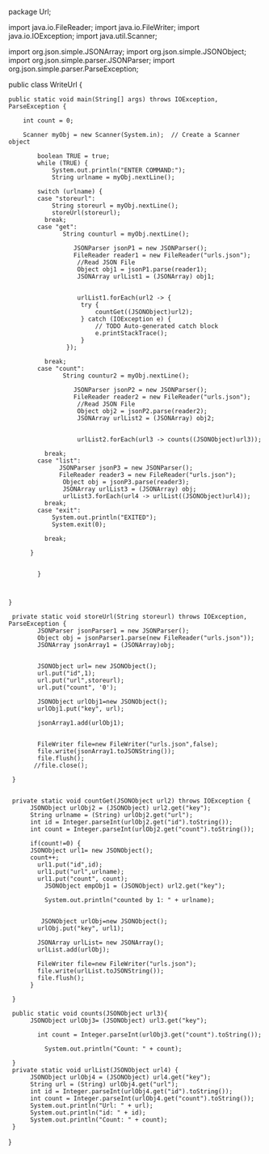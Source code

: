 package Url;

import java.io.FileReader;
import java.io.FileWriter;
import java.io.IOException;
import java.util.Scanner;

import org.json.simple.JSONArray;
import org.json.simple.JSONObject;
import org.json.simple.parser.JSONParser;
import org.json.simple.parser.ParseException;

public class WriteUrl {

	public static void main(String[] args) throws IOException, ParseException {
	    
		int count = 0;

		Scanner myObj = new Scanner(System.in);  // Create a Scanner object

		    boolean TRUE = true;
			while (TRUE) {
			    System.out.println("ENTER COMMAND:");
			    String urlname = myObj.nextLine();		    	
		   
		    switch (urlname) {
		    case "storeurl":
		        String storeurl = myObj.nextLine();
		        storeUrl(storeurl);
		      break;
		    case "get":
		    	   String counturl = myObj.nextLine();
			    	
			 		  JSONParser jsonP1 = new JSONParser();  
					  FileReader reader1 = new FileReader("urls.json");
					   //Read JSON File
					   Object obj1 = jsonP1.parse(reader1);
					   JSONArray urlList1 = (JSONArray) obj1;
				

					   urlList1.forEach(url2 -> {
						try {
							countGet((JSONObject)url2);
						} catch (IOException e) {
							// TODO Auto-generated catch block
							e.printStackTrace();
						}
					});

		      break;
		    case "count":
		    	   String countur2 = myObj.nextLine();
		    	
			 		  JSONParser jsonP2 = new JSONParser();  
					  FileReader reader2 = new FileReader("urls.json");
					   //Read JSON File
					   Object obj2 = jsonP2.parse(reader2);
					   JSONArray urlList2 = (JSONArray) obj2;
				

					   urlList2.forEach(url3 -> counts((JSONObject)url3));

		      break;
		    case "list":
		 		  JSONParser jsonP3 = new JSONParser();  
				  FileReader reader3 = new FileReader("urls.json");
				   Object obj = jsonP3.parse(reader3);
				   JSONArray urlList3 = (JSONArray) obj;
				   urlList3.forEach(url4 -> urlList((JSONObject)url4));
		      break;
		    case "exit":
		        System.out.println("EXITED");
		        System.exit(0);

		      break;

		  }

		   
		    }
				
		

	}

	 private static void storeUrl(String storeurl) throws IOException, ParseException {
	        JSONParser jsonParser1 = new JSONParser();
            Object obj = jsonParser1.parse(new FileReader("urls.json"));
            JSONArray jsonArray1 = (JSONArray)obj;


			JSONObject url= new JSONObject();
			url.put("id",1);
			url.put("url",storeurl);
			url.put("count", '0');
			
			JSONObject urlObj1=new JSONObject();
			urlObj1.put("key", url);	
			
            jsonArray1.add(urlObj1);

			
			FileWriter file=new FileWriter("urls.json",false);
			file.write(jsonArray1.toJSONString());
			file.flush();
           //file.close();

	 }
	 
	 
	 private static void countGet(JSONObject url2) throws IOException {
		  JSONObject urlObj2 = (JSONObject) url2.get("key");
		  String urlname = (String) urlObj2.get("url");
		  int id = Integer.parseInt(urlObj2.get("id").toString());
		  int count = Integer.parseInt(urlObj2.get("count").toString());
		
		  if(count!=0) {  
		  JSONObject url1= new JSONObject();
		  count++;
			url1.put("id",id);
			url1.put("url",urlname);
			url1.put("count", count);
			  JSONObject empObj1 = (JSONObject) url2.get("key");
			  
			  System.out.println("counted by 1: " + urlname);
			
		  
			 JSONObject urlObj=new JSONObject();
			urlObj.put("key", url1);	
		  	
			JSONArray urlList= new JSONArray();
			urlList.add(urlObj);
		  
			FileWriter file=new FileWriter("urls.json");
			file.write(urlList.toJSONString());
			file.flush();	
		  }
	
	 }
	 
	 public static void counts(JSONObject url3){
		  JSONObject urlObj3= (JSONObject) url3.get("key");

		    int count = Integer.parseInt(urlObj3.get("count").toString());

			  System.out.println("Count: " + count);
	
	 }
	 private static void urlList(JSONObject url4) {
		  JSONObject urlObj4 = (JSONObject) url4.get("key");
		  String url = (String) urlObj4.get("url");
		  int id = Integer.parseInt(urlObj4.get("id").toString());
		  int count = Integer.parseInt(urlObj4.get("count").toString());
		  System.out.println("Url: " + url);
		  System.out.println("id: " + id);
		  System.out.println("Count: " + count);
	 }
	
}
